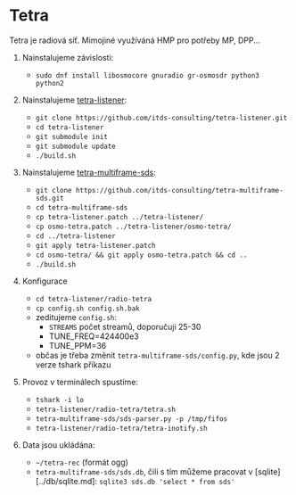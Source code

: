 
# Tetra

Tetra je radiová síť. Mimojiné využíváná HMP pro potřeby MP, DPP...

1. Nainstalujeme závislosti:
	- `sudo dnf install libosmocore gnuradio gr-osmosdr python3 python2`

2. Nainstalujeme [tetra-listener][]:
	- `git clone https://github.com/itds-consulting/tetra-listener.git`
	- `cd tetra-listener`
	- `git submodule init`
	- `git submodule update`
	- `./build.sh`

3. Nainstalujeme [tetra-multiframe-sds][]:
	- `git clone https://github.com/itds-consulting/tetra-multiframe-sds.git`
	- `cd tetra-multiframe-sds`
	- `cp tetra-listener.patch ../tetra-listener/`
	- `cp osmo-tetra.patch ../tetra-listener/osmo-tetra/`
	- `cd ../tetra-listener`
	- `git apply tetra-listener.patch`
	- `cd osmo-tetra/ && git apply osmo-tetra.patch && cd ..`
	- `./build.sh`

4. Konfigurace
	- `cd tetra-listener/radio-tetra`
	- `cp config.sh config.sh.bak`
	- zeditujeme `config.sh`:
		- `STREAMS` počet streamů, doporučuji 25-30
		- TUNE_FREQ=424400e3
		- TUNE_PPM=36
	- občas je třeba změnit `tetra-multiframe-sds/config.py`, kde jsou 2 verze tshark příkazu

5. Provoz v terminálech spustíme:
	- `tshark -i lo`
	- `tetra-listener/radio-tetra/tetra.sh`
	- `tetra-multiframe-sds/sds-parser.py -p /tmp/fifos`
	- `tetra-listener/radio-tetra/tetra-inotify.sh`

6. Data jsou ukládána:
	- `~/tetra-rec` (formát ogg)
	- `tetra-multiframe-sds/sds.db`, čili s tím můžeme pracovat v [sqlite][../db/sqlite.md]: `sqlite3 sds.db 'select * from sds'`


[tetra-listener]: https://github.com/itds-consulting/tetra-listener
[tetra-multiframe-sds]: https://github.com/itds-consulting/tetra-multiframe-sds
